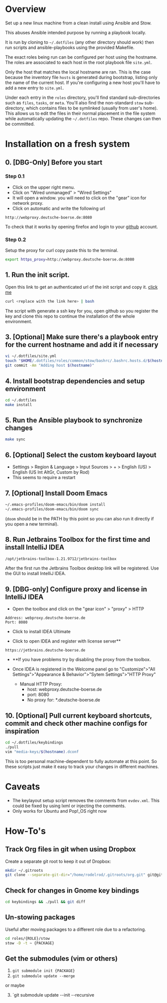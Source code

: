 # Overview

Set up a new linux machine from a clean install using Ansible and Stow.

This abuses Ansible intended purpose by running a playbook locally.

It is run by cloning to `~/.dotfiles` (any other directory should work) then run scripts and ansible-playbooks using the provided Makefile.

The exact roles being run can be configured per host using the hostname. The roles are associated to each host in the root playbook file `site.yml`.

Only the host that matches the local hostname are ran. This is the case because the inventory file `hosts` is generated during bootstrap, listing only the name of the current host. If you're configuring a new host you'll have to add a new entry to `site.yml`.

Under each entry in the `roles` directory, you'll find standard sub-directories such as `files`, `tasks`, or `meta`. You'll also find the non-standard `stow` sub-directory, which contains files to be symlinked (usually from user's home). This allows us to edit the files in their normal placement in the file system while automatically updating the `~/.dotfiles` repo. These changes can then be committed.

# Installation on a fresh system

## 0. [DBG-Only] Before you start

### Step 0.1
- Click on the upper right menu.
- Click on "Wired unmanaged" > "Wired Settings"
- It will open a window. you will need to click on the "gear" icon for network proxy.
- Click on automatic and write the following url 

```
http://webproxy.deutsche-boerse.de:8080
```

To check that it works by opening firefox and login to your [github](https://github.com) account.

### Step 0.2

Setup the proxy for curl copy paste this to the terminal.

```sh
export https_proxy=http://webproxy.deutsche-boerse.de:8080
```

## 1. Run the init script.

Open this link to get an authenticated url of the init script and copy it. [click me](https://github.com/rodelrod/dotfiles/raw/master/bin/init.sh)


```sh
curl <replace with the link here> | bash
```

The script with generate a ssh key for you, open github so you register the key and clone this repo to continue the installation of the whole environment.

## 3. [Optional] Make sure there's a playbook entry for the current hostname and add it if necessary

```sh
vi ~/.dotfiles/site.yml
touch "$HOME/.dotfiles/roles/common/stow/bashrc/.bashrc.hosts.d/$(hostname).bashrc"
git commit -Am "Adding host $(hostname)"
```

## 4. Install bootstrap dependencies and setup environment

```sh
cd ~/.dotfiles
make install
```

## 5. Run the Ansible playbook to synchronize changes

```sh
make sync
```

## 6. [Optional] Select the custom keyboard layout

- Settings > Region & Language > Input Sources > + > English (US) > English (US Int AltGr, Custom by Rod)
- This seems to require a restart

## 7. [Optional] Install Doom Emacs

```sh
~/.emacs-profiles/doom-emacs/bin/doom install
~/.emacs-profiles/doom-emacs/bin/doom sync
```

(`doom` should be in the PATH by this point so you can also run it directly if
you open a new terminal).

## 8. Run Jetbrains Toolbox for the first time and install IntelliJ IDEA

```sh
/opt/jetbrains-toolbox-1.21.9712/jetbrains-toolbox
```

After the first run the Jetbrains Toolbox desktop link will be registered. Use the GUI to install IntelliJ IDEA.


## 9. [DBG-only] Configure proxy and license in IntelliJ IDEA

- Open the toolbox and click on the "gear icon" > "proxy" > HTTP

```
Address: webproxy.deutsche-boerse.de
Port: 8080  
```

- Click to install IDEA Ultimate

- Click to open IDEA and register with license server**

```
https://jetbrains.deutsche-boerse.de
```

- **If you have problems try by disabling the proxy from the toolbox.

- Once IDEA is registered in the Welcome panel go to "Customize">"All Settings">"Appearance & Behavior">"Sytem Settings">"HTTP Proxy"
  - Manual HTTP Proxy:
    - host: webproxy.deutsche-boerse.de
    - port: 8080
    - No proxy for: \*.deutsche-boerse.de

## 10. [Optional] Pull current keyboard shortcuts, commit and check other machine configs for inspiration

```sh
cd ~/.dotfiles/keybindings
./pull
vim "media-keys/$(hostname).dconf
```

This is too personal machine-dependent to fully automate at this point. So
these scripts just make it easy to track your changes in different machines.

# Caveats

- The keylayout setup script removes the comments from `evdev.xml`. This could be fixed by using lxml or injecting the comments.
- Only works for Ubuntu and Pop!\_OS right now

# How-To's

## Track Org files in git when using Dropbox

Create a separate git root to keep it out of Dropbox:

```sh
mkdir ~/.gitroots
git clone --separate-git-dir="/home/rodelrod/.gitroots/org.git" git@gitlab.com:rodelrod/org.git ~/Dropbox/Org
```

## Check for changes in Gnome key bindings

```sh
cd keybindings && ./pull && git diff
```

## Un-stowing packages

Useful after moving packages to a different role due to a refactoring.

```sh
cd roles/{ROLE}/stow
stow -D -t ~ {PACKAGE}
```

## Get the submodules (vim or others)

1. `git submodule init {PACKAGE}`
2. `git submodule update --merge`

or maybe

3. `git submodule update --init --recursive
